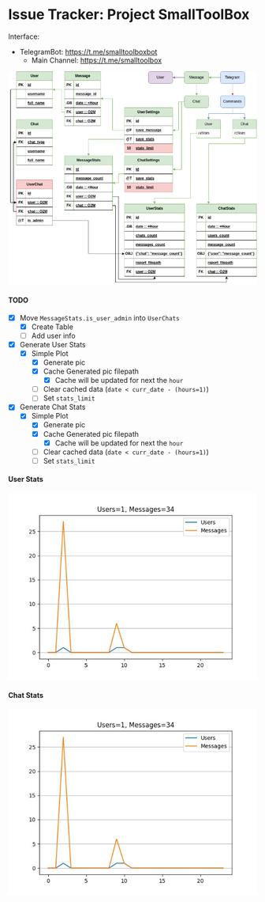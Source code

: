 # Issue Tracker: Project SmallToolBox

Interface:
  - TelegramBot: https://t.me/smalltoolboxbot
    - Main Channel: https://t.me/smalltoolbox

<div align="center">
  <img src="./static/readme/TgBot.png" />
</div>

#### TODO
- [x] Move `MessageStats.is_user_admin` into `UserChats`
  - [x] Create Table
  - [ ] Add user info
- [x] Generate User Stats
  - [x] Simple Plot
    - [x] Generate pic
    - [x] Cache Generated pic filepath
      - [x] Cache will be updated for next the `hour`
    - [ ] Clear cached data (`date < curr_date - (hours=1)`)
    - [ ] Set `stats_limit`
- [x] Generate Chat Stats
  - [x] Simple Plot
    - [x] Generate pic
    - [x] Cache Generated pic filepath
      - [x] Cache will be updated for next the `hour`
    - [ ] Clear cached data (`date < curr_date - (hours=1)`)
    - [ ] Set `stats_limit`

#### User Stats
<div align="center">
  <img src="./static/readme/ChatStats.jpg" />
</div>


#### Chat Stats
<div align="center">
  <img src="./static/readme/ChatStats.jpg" />
</div>
